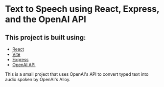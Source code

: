 # Text to Speech using React, Express, and the OpenAI API

## This project is built using:

- [React](https://react.dev/)
- [Vite](https://vite.dev/)
- [Express](https://expressjs.com/)
- [OpenAI API](https://platform.openai.com/docs/api-reference/introduction)

This is a small project that uses OpenAI's API to convert typed text into audio spoken by OpenAI's Alloy. 
